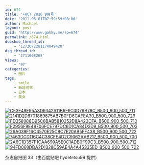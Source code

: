 ```yaml
---
id: 674
title: '+ACT 2010 9月号'
date: '2011-06-01T07:59:59+08:00'
author: Michael
layout: post
guid: 'http://www.gakky.me/?p=674'
permalink: /674.html
duoshuo_thread_id:
    - '1272072281174049420'
dsq_thread_id:
    - '2711668268'
Views:
    - '97'
categories:
    - 图片
tags:
    - smile
    - 新垣结衣
    - 日本
    - 美女
---
```


[![CF3E49E95A3D9342A11B6F9C0D79B79C_B500_900_500_711](http://www.yui-aragaki.org/wp-content/uploads/img/CF3E49E95A3D9342A11B6F9C0D79B79C_B500_900_500_711.jpeg)](http://www.yui-aragaki.org/wp-content/uploads/img/CF3E49E95A3D9342A11B6F9C0D79B79C_B1280_1280_720_1024.jpeg) [![2141D2D8701869675AB7B0FD6CAFEA30_B500_900_500_729](http://www.yui-aragaki.org/wp-content/uploads/img/2141D2D8701869675AB7B0FD6CAFEA30_B500_900_500_729.jpeg)](http://www.yui-aragaki.org/wp-content/uploads/img/2141D2D8701869675AB7B0FD6CAFEA30_B1280_1280_701_1023.jpeg) [![FD358088D95C8BAB5810352D8A423CFA_B500_900_500_710](http://www.yui-aragaki.org/wp-content/uploads/img/FD358088D95C8BAB5810352D8A423CFA_B500_900_500_710.jpeg)](http://www.yui-aragaki.org/wp-content/uploads/img/FD358088D95C8BAB5810352D8A423CFA_B1280_1280_720_1023.jpeg) [![F2956F9E48706FCE797DC6D1CA84D3D9_B500_900_500_703](http://www.yui-aragaki.org/wp-content/uploads/img/F2956F9E48706FCE797DC6D1CA84D3D9_B500_900_500_703.jpeg)](http://www.yui-aragaki.org/wp-content/uploads/img/F2956F9E48706FCE797DC6D1CA84D3D9_B1280_1280_727_1023.jpeg) [![26A039F16C4570E25C8C7E20AB5FF438_B500_900_500_722](http://www.yui-aragaki.org/wp-content/uploads/img/26A039F16C4570E25C8C7E20AB5FF438_B500_900_500_722.jpeg)](http://www.yui-aragaki.org/wp-content/uploads/img/26A039F16C4570E25C8C7E20AB5FF438_B1280_1280_709_1024.jpeg) [![7463DCD116C4C38CFE4D2C9062AAB217_B500_900_500_700](http://www.yui-aragaki.org/wp-content/uploads/img/7463DCD116C4C38CFE4D2C9062AAB217_B500_900_500_700.jpeg)](http://www.yui-aragaki.org/wp-content/uploads/img/7463DCD116C4C38CFE4D2C9062AAB217_B1280_1280_730_1023.jpeg) [![2A6C1D357F1CAA699A5E0C1ADB0F99C3_B500_900_500_712](http://www.yui-aragaki.org/wp-content/uploads/img/2A6C1D357F1CAA699A5E0C1ADB0F99C3_B500_900_500_712.jpeg)](http://www.yui-aragaki.org/wp-content/uploads/img/2A6C1D357F1CAA699A5E0C1ADB0F99C3_B1280_1280_719_1024.jpeg) [![94FD068DDA2D1328C59AE4A4A45335ED_B500_900_500_702](http://www.yui-aragaki.org/wp-content/uploads/img/94FD068DDA2D1328C59AE4A4A45335ED_B500_900_500_702.jpeg)](http://www.yui-aragaki.org/wp-content/uploads/img/94FD068DDA2D1328C59AE4A4A45335ED_B1280_1280_729_1024.jpeg)

杂志自扫图 33（由百度贴吧 hydetetsu99 提供）